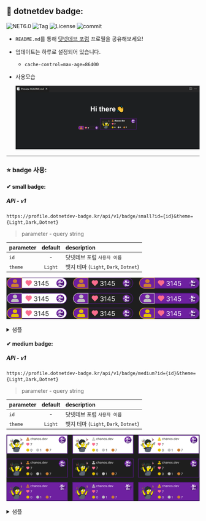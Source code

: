 ﻿## 🧷 dotnetdev badge:
![NET6.0](https://img.shields.io/badge/.NET-6.0-blueviolet) ![Tag](https://img.shields.io/github/v/tag/chanos-dev/dotnetdev-badge) ![License](https://img.shields.io/github/license/chanos-dev/dotnetdev-badge) ![commit](https://img.shields.io/github/last-commit/chanos-dev/dotnetdev-badge)
- `README.md`를 통해 [닷넷데브 포럼](https://forum.dotnetdev.kr) 프로필을 공유해보세요!
- 업데이트는 하루로 설정되어 있습니다.
  - `cache-control=max-age=86400`

- 사용모습

  ![dotnetdev profile](./assets/using.png)

--- 

### ⭐ badge 사용:

#### ✔ small badge:

##### API - v1 
```
https://profile.dotnetdev-badge.kr/api/v1/badge/small?id={id}&theme={Light,Dark,Dotnet}
```
> parameter - query string

| parameter |  default  | description                                                                |
| :------ | :-------: | :------------------------------------------------------------------------- |
| `id` | - | 닷넷데브 포럼 `사용자 이름` |
| `theme` | `Light` | 뱃지 테마 (`Light`, `Dark`, `Dotnet`) |

![dotnetdev profile](./assets/small-badge.png)

<details>
<summary>샘플</summary>

```
-- md
[![dotnetdev](https://profile.dotnetdev-badge.kr/api/v1/badge/small?id={id}&theme={theme})](https://forum.dotnetdev.kr/u/{id}/summary)

-- html 
<a href="https://forum.dotnetdev.kr/u/{id}/summary">
    <img src="https://profile.dotnetdev-badge.kr/api/v1/badge/small?id={id}&theme={theme}"/>
</a>
```
[![dotnetdev](https://profile.dotnetdev-badge.kr/api/v1/badge/small?id=chanos-dev&theme=Dark)](https://forum.dotnetdev.kr/u/chanos-dev/summary)

</details>   

#### ✔ medium badge:
##### API - v1
```
https://profile.dotnetdev-badge.kr/api/v1/badge/medium?id={id}&theme={Light,Dark,Dotnet}
```
> parameter - query string

| parameter |  default  | description                                                                |
| :------ | :-------: | :------------------------------------------------------------------------- |
| `id` | - | 닷넷데브 포럼 `사용자 이름` |
| `theme` | `Light` | 뱃지 테마 (`Light`, `Dark`, `Dotnet`) |

![dotnetdev profile](./assets/medium-badge.png)

<details>
<summary>샘플</summary>

```
-- md
[![dotnetdev](https://profile.dotnetdev-badge.kr/api/v1/badge/medium?id={id}&theme={theme})](https://forum.dotnetdev.kr/u/{id}/summary)

-- html 
<a href="https://forum.dotnetdev.kr/u/{id}/summary">
    <img src="https://profile.dotnetdev-badge.kr/api/v1/badge/medium?id={id}&theme={theme}"/>
</a>
```

[![dotnetdev](https://profile.dotnetdev-badge.kr/api/v1/badge/medium?id=chanos-dev&theme=Dark)](https://forum.dotnetdev.kr/u/chanos-dev/summary)

</details>
